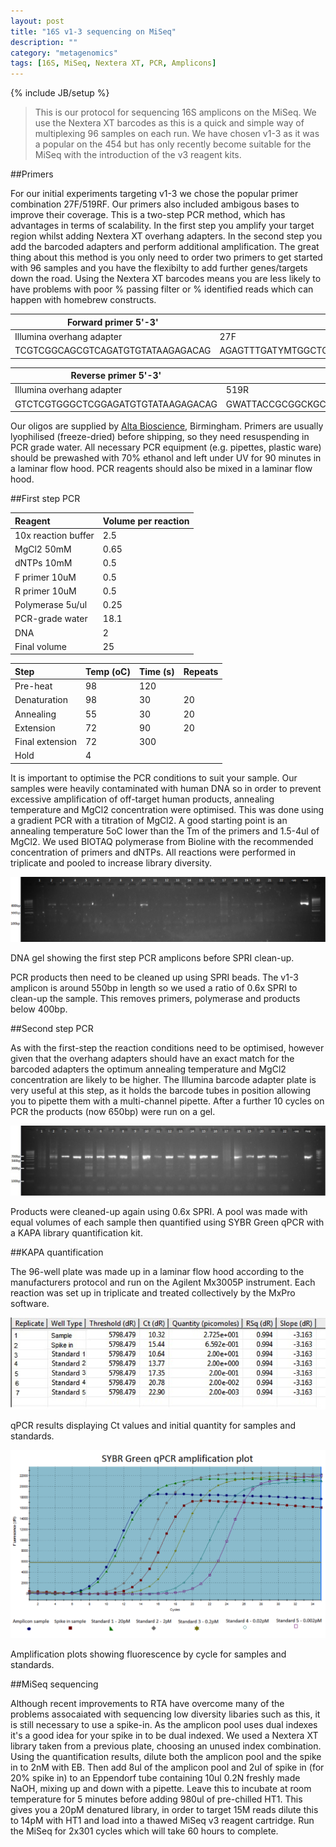 ```yaml
---
layout: post
title: "16S v1-3 sequencing on MiSeq"
description: ""
category: "metagenomics"
tags: [16S, MiSeq, Nextera XT, PCR, Amplicons]
---
```

{% include JB/setup %}

> This is our protocol for sequencing 16S amplicons on the MiSeq.  We use the Nextera XT barcodes as this is a quick and simple way of multiplexing 96 samples on each run.  We have chosen v1-3 as it was a popular on the 454 but has only recently become suitable for the MiSeq with the introduction of the v3 reagent kits.

##Primers

For our initial experiments targeting v1-3 we chose the popular primer combination 27F/519RF. Our primers also included ambigous bases to improve their coverage. This is a two-step PCR method, which has advantages in terms of scalability. In the first step you amplify your target region whilst adding Nextera XT overhang adapters. In the second step you add the barcoded adapters and perform additional amplification. The great thing about this method is you only need to order two primers to get started with 96 samples and you have the flexibilty to add further genes/targets down the road. Using the Nextera XT barcodes means you are less likely to have problems with poor % passing filter or % identified reads which can happen with homebrew constructs.


| Forward primer 5'-3'              |                      |                                                         |
|-----------------------------------|----------------------|---------------------------------------------------------|
| Illumina overhang adapter         | 27F                  | Forward primer                                          |
| TCGTCGGCAGCGTCAGATGTGTATAAGAGACAG | AGAGTTTGATYMTGGCTCAG | TCGTCGGCAGCGTCAGATGTGTATAAGAGACAG**AGAGTTTGATYMTGGCTCAG** |


| Reverse primer 5'-3'               |                    |                                                        |
|------------------------------------|--------------------|--------------------------------------------------------|
| Illumina overhang adapter          | 519R               | Reverse primer                                         |
| GTCTCGTGGGCTCGGAGATGTGTATAAGAGACAG | GWATTACCGCGGCKGCTG | GTCTCGTGGGCTCGGAGATGTGTATAAGAGACAG**GWATTACCGCGGCKGCTG** |

Our oligos are supplied by [Alta Bioscience](http://www.altabioscience.com/), Birmingham. Primers are usually lyophilised (freeze-dried) before shipping, so they need resuspending in PCR grade water. All necessary PCR equipment (e.g. pipettes, plastic ware) should be prewashed with 70% ethanol and left under UV for 90 minutes in a laminar flow hood. PCR reagents should also be mixed in a laminar flow hood.

##First step PCR

|Reagent             | Volume per reaction|
|:-------------------|:-------------------|
|10x reaction buffer | 2.5                |
|MgCl2 50mM          | 0.65               |
|dNTPs 10mM          | 0.5                |
|F primer 10uM       | 0.5                |
|R primer 10uM       | 0.5                |
|Polymerase 5u/ul    | 0.25               |
|PCR-grade water     | 18.1               | 
|DNA                 | 2                  |
|Final volume        | 25                 |


|Step            | Temp (oC) | Time (s) | Repeats|
|:---------------|:----------|:---------|:-------|
|Pre-heat        | 98        | 120      |        |
|Denaturation    | 98        | 30       | 20     |
|Annealing       | 55        | 30       | 20     |
|Extension       | 72        | 90       | 20     |
|Final extension | 72        | 300      |        |
|Hold            | 4         |          |        |

It is important to optimise the PCR conditions to suit your sample. Our samples were heavily contaminated with human DNA so in order to prevent excessive amplification of off-target human products, annealing temperature and MgCl2 concentration were optimised. This was done using a gradient PCR with a titration of MgCl2. A good starting point is an annealing temperature 5oC lower than the Tm of the primers and 1.5-4ul of MgCl2. We used BIOTAQ polymerase from Bioline with the recommended concentration of primers and dNTPs. All reactions were performed in triplicate and pooled to increase library diversity.

![First step PCR](/images/130911_step_one_pcr.png)

DNA gel showing the first step PCR amplicons before SPRI clean-up. 

PCR products then need to be cleaned up using SPRI beads. The v1-3 amplicon is around 550bp in length so we used a ratio of 0.6x SPRI to clean-up the sample. This removes primers, polymerase and products below 400bp.


##Second step PCR

As with the first-step the reaction conditions need to be optimised, however given that the overhang adapters should have an exact match for the barcoded adapters the optimum annealing temperature and MgCl2 concentration are likely to be higher. The Illumina barcode adapter plate is very useful at this step, as it holds the barcode tubes in position allowing you to pipette them with a multi-channel pipette. After a further 10 cycles on PCR the products (now 650bp) were run on a gel.

![Second step PCR](/images/130911_step_two_pcr.png)

Products were cleaned-up again using 0.6x SPRI. A pool was made with equal volumes of each sample then quantified using SYBR Green qPCR with a KAPA library quantification kit.


##KAPA quantification

The 96-well plate was made up in a laminar flow hood according to the manufacturers protocol and run on the Agilent Mx3005P instrument. Each reaction was set up in triplicate and treated collectively by the MxPro software.

![qPCR results](/images/130911_KAPA_qpcr.png)

qPCR results displaying Ct values and initial quantity for samples and standards.

![Amplification plots](/images/130911_KAPA_amp_plot.png)

Amplification plots showing fluorescence by cycle for samples and standards.


##MiSeq sequencing

Although recent improvements to RTA have overcome many of the problems assocaiated with sequencing low diversity libaries such as this, it is still necessary to use a spike-in.  As the amplicon pool uses dual indexes it's a good idea for your spike in to be dual indexed.  We used a Nextera XT library taken from a previous plate, choosing an unused index combination. Using the quantification results, dilute both the amplicon pool and the spike in to 2nM with EB. Then add 8ul of the amplicon pool and 2ul of spike in (for 20% spike in) to an Eppendorf tube containing 10ul 0.2N freshly made NaOH, mixing up and down with a pipette. Leave this to incubate at room temperature for 5 minutes before adding 980ul of pre-chilled HT1. This gives you a 20pM denatured library, in order to target 15M reads dilute this to 14pM with HT1 and load into a thawed MiSeq v3 reagent cartridge. Run the MiSeq for 2x301 cycles which will take 60 hours to complete.




